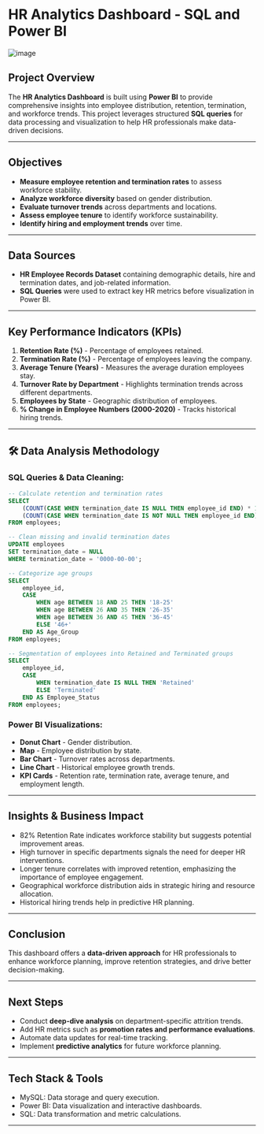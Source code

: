 # HR Analytics Dashboard - SQL and Power BI
![image](https://github.com/user-attachments/assets/93f9c09b-e71a-413a-955f-49f78acc94cd)

## Project Overview
The **HR Analytics Dashboard** is built using **Power BI** to provide comprehensive insights into employee distribution, retention, termination, and workforce trends. This project leverages structured **SQL queries** for data processing and visualization to help HR professionals make data-driven decisions.

---
## Objectives
- **Measure employee retention and termination rates** to assess workforce stability.
- **Analyze workforce diversity** based on gender distribution.
- **Evaluate turnover trends** across departments and locations.
- **Assess employee tenure** to identify workforce sustainability.
- **Identify hiring and employment trends** over time.

---
## Data Sources
- **HR Employee Records Dataset** containing demographic details, hire and termination dates, and job-related information.
- **SQL Queries** were used to extract key HR metrics before visualization in Power BI.

---
## Key Performance Indicators (KPIs)
1. **Retention Rate (%)** - Percentage of employees retained.
2. **Termination Rate (%)** - Percentage of employees leaving the company.
3. **Average Tenure (Years)** - Measures the average duration employees stay.
4. **Turnover Rate by Department** - Highlights termination trends across different departments.
5. **Employees by State** - Geographic distribution of employees.
6. **% Change in Employee Numbers (2000-2020)** - Tracks historical hiring trends.

---
## 🛠 Data Analysis Methodology
### **SQL Queries & Data Cleaning:**
```sql
-- Calculate retention and termination rates
SELECT 
    (COUNT(CASE WHEN termination_date IS NULL THEN employee_id END) * 100.0) / COUNT(employee_id) AS Retention_Rate,
    (COUNT(CASE WHEN termination_date IS NOT NULL THEN employee_id END) * 100.0) / COUNT(employee_id) AS Termination_Rate
FROM employees;

-- Clean missing and invalid termination dates
UPDATE employees
SET termination_date = NULL
WHERE termination_date = '0000-00-00';

-- Categorize age groups
SELECT 
    employee_id,
    CASE 
        WHEN age BETWEEN 18 AND 25 THEN '18-25'
        WHEN age BETWEEN 26 AND 35 THEN '26-35'
        WHEN age BETWEEN 36 AND 45 THEN '36-45'
        ELSE '46+' 
    END AS Age_Group
FROM employees;

-- Segmentation of employees into Retained and Terminated groups
SELECT 
    employee_id, 
    CASE 
        WHEN termination_date IS NULL THEN 'Retained' 
        ELSE 'Terminated' 
    END AS Employee_Status
FROM employees;
```

### **Power BI Visualizations:**
- **Donut Chart** - Gender distribution.
- **Map** - Employee distribution by state.
- **Bar Chart** - Turnover rates across departments.
- **Line Chart** - Historical employee growth trends.
- **KPI Cards** - Retention rate, termination rate, average tenure, and employment length.

---
## Insights & Business Impact
- 82% Retention Rate indicates workforce stability but suggests potential improvement areas.
- High turnover in specific departments signals the need for deeper HR interventions.
- Longer tenure correlates with improved retention, emphasizing the importance of employee engagement.
- Geographical workforce distribution aids in strategic hiring and resource allocation.
- Historical hiring trends help in predictive HR planning.

---
## Conclusion
This dashboard offers a **data-driven approach** for HR professionals to enhance workforce planning, improve retention strategies, and drive better decision-making.

---
## Next Steps
- Conduct **deep-dive analysis** on department-specific attrition trends.
- Add HR metrics such as **promotion rates and performance evaluations**.
- Automate data updates for real-time tracking.
- Implement **predictive analytics** for future workforce planning.

---
##  Tech Stack & Tools
- MySQL: Data storage and query execution.
- Power BI: Data visualization and interactive dashboards.
- SQL: Data transformation and metric calculations.

---

